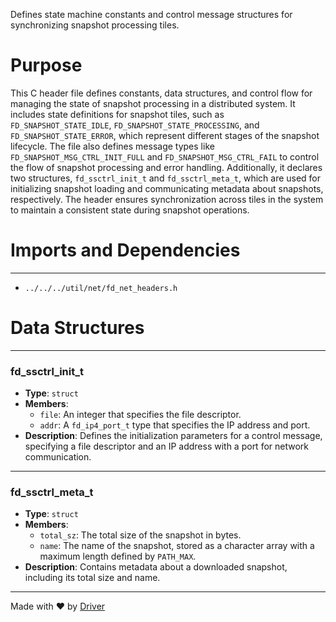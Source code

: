 <!--------------------------------------------------------------------------------->
<!-- IMPORTANT: This file is auto-generated by Driver (https://driver.ai). -------->
<!-- Manual edits may be overwritten on future commits. --------------------------->
<!--------------------------------------------------------------------------------->

Defines state machine constants and control message structures for synchronizing snapshot processing tiles.

# Purpose
This C header file defines constants, data structures, and control flow for managing the state of snapshot processing in a distributed system. It includes state definitions for snapshot tiles, such as `FD_SNAPSHOT_STATE_IDLE`, `FD_SNAPSHOT_STATE_PROCESSING`, and `FD_SNAPSHOT_STATE_ERROR`, which represent different stages of the snapshot lifecycle. The file also defines message types like `FD_SNAPSHOT_MSG_CTRL_INIT_FULL` and `FD_SNAPSHOT_MSG_CTRL_FAIL` to control the flow of snapshot processing and error handling. Additionally, it declares two structures, `fd_ssctrl_init_t` and `fd_ssctrl_meta_t`, which are used for initializing snapshot loading and communicating metadata about snapshots, respectively. The header ensures synchronization across tiles in the system to maintain a consistent state during snapshot operations.
# Imports and Dependencies

---
- `../../../util/net/fd_net_headers.h`


# Data Structures

---
### fd\_ssctrl\_init\_t
- **Type**: ``struct``
- **Members**:
    - `file`: An integer that specifies the file descriptor.
    - `addr`: A `fd_ip4_port_t` type that specifies the IP address and port.
- **Description**: Defines the initialization parameters for a control message, specifying a file descriptor and an IP address with a port for network communication.


---
### fd\_ssctrl\_meta\_t
- **Type**: ``struct``
- **Members**:
    - `total_sz`: The total size of the snapshot in bytes.
    - `name`: The name of the snapshot, stored as a character array with a maximum length defined by `PATH_MAX`.
- **Description**: Contains metadata about a downloaded snapshot, including its total size and name.



---
Made with ❤️ by [Driver](https://www.driver.ai/)